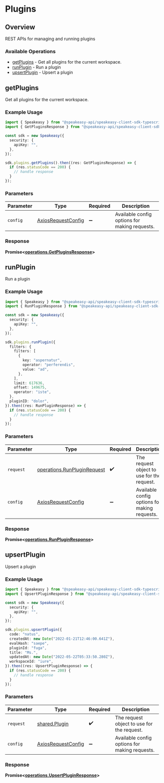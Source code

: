 # Plugins

## Overview

REST APIs for managing and running plugins

### Available Operations

* [getPlugins](#getplugins) - Get all plugins for the current workspace.
* [runPlugin](#runplugin) - Run a plugin
* [upsertPlugin](#upsertplugin) - Upsert a plugin

## getPlugins

Get all plugins for the current workspace.

### Example Usage

```typescript
import { Speakeasy } from "@speakeasy-api/speakeasy-client-sdk-typescript";
import { GetPluginsResponse } from "@speakeasy-api/speakeasy-client-sdk-typescript/dist/sdk/models/operations";

const sdk = new Speakeasy({
  security: {
    apiKey: "",
  },
});

sdk.plugins.getPlugins().then((res: GetPluginsResponse) => {
  if (res.statusCode == 200) {
    // handle response
  }
});
```

### Parameters

| Parameter                                                    | Type                                                         | Required                                                     | Description                                                  |
| ------------------------------------------------------------ | ------------------------------------------------------------ | ------------------------------------------------------------ | ------------------------------------------------------------ |
| `config`                                                     | [AxiosRequestConfig](https://axios-http.com/docs/req_config) | :heavy_minus_sign:                                           | Available config options for making requests.                |


### Response

**Promise<[operations.GetPluginsResponse](../../models/operations/getpluginsresponse.md)>**


## runPlugin

Run a plugin

### Example Usage

```typescript
import { Speakeasy } from "@speakeasy-api/speakeasy-client-sdk-typescript";
import { RunPluginResponse } from "@speakeasy-api/speakeasy-client-sdk-typescript/dist/sdk/models/operations";

const sdk = new Speakeasy({
  security: {
    apiKey: "",
  },
});

sdk.plugins.runPlugin({
  filters: {
    filters: [
      {
        key: "aspernatur",
        operator: "perferendis",
        value: "ad",
      },
    ],
    limit: 617636,
    offset: 149675,
    operator: "iste",
  },
  pluginID: "dolor",
}).then((res: RunPluginResponse) => {
  if (res.statusCode == 200) {
    // handle response
  }
});
```

### Parameters

| Parameter                                                                  | Type                                                                       | Required                                                                   | Description                                                                |
| -------------------------------------------------------------------------- | -------------------------------------------------------------------------- | -------------------------------------------------------------------------- | -------------------------------------------------------------------------- |
| `request`                                                                  | [operations.RunPluginRequest](../../models/operations/runpluginrequest.md) | :heavy_check_mark:                                                         | The request object to use for the request.                                 |
| `config`                                                                   | [AxiosRequestConfig](https://axios-http.com/docs/req_config)               | :heavy_minus_sign:                                                         | Available config options for making requests.                              |


### Response

**Promise<[operations.RunPluginResponse](../../models/operations/runpluginresponse.md)>**


## upsertPlugin

Upsert a plugin

### Example Usage

```typescript
import { Speakeasy } from "@speakeasy-api/speakeasy-client-sdk-typescript";
import { UpsertPluginResponse } from "@speakeasy-api/speakeasy-client-sdk-typescript/dist/sdk/models/operations";

const sdk = new Speakeasy({
  security: {
    apiKey: "",
  },
});

sdk.plugins.upsertPlugin({
  code: "natus",
  createdAt: new Date("2022-01-21T12:46:00.641Z"),
  evalHash: "saepe",
  pluginId: "fuga",
  title: "Ms.",
  updatedAt: new Date("2022-05-22T05:33:50.280Z"),
  workspaceId: "iure",
}).then((res: UpsertPluginResponse) => {
  if (res.statusCode == 200) {
    // handle response
  }
});
```

### Parameters

| Parameter                                                    | Type                                                         | Required                                                     | Description                                                  |
| ------------------------------------------------------------ | ------------------------------------------------------------ | ------------------------------------------------------------ | ------------------------------------------------------------ |
| `request`                                                    | [shared.Plugin](../../models/shared/plugin.md)               | :heavy_check_mark:                                           | The request object to use for the request.                   |
| `config`                                                     | [AxiosRequestConfig](https://axios-http.com/docs/req_config) | :heavy_minus_sign:                                           | Available config options for making requests.                |


### Response

**Promise<[operations.UpsertPluginResponse](../../models/operations/upsertpluginresponse.md)>**

